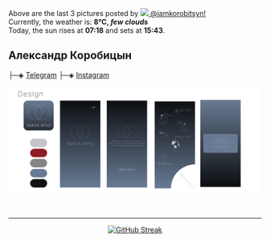 

<p>Above are the last 3 pictures posted by <a href="https://www.instagram.com/iamkorobitsyn/" target="_blank"><img src="https://upload.wikimedia.org/wikipedia/commons/thumb/e/e7/Instagram_logo_2016.svg/1024px-Instagram_logo_2016.svg.png" width="20"/> @iamkorobitsyn!</a><br/>Currently, the weather is: <b> 8°C, <i>few clouds</i></b></br>Today, the sun rises at <b>07:18</b> and sets at <b>15:43</b>.</p>
 
 
 
## Александр Коробицын

├─◈ <a href="https://twitter.com/thewhiteh4t">Telegram</a>
├─◈ <a href="https://www.youtube.com/c/thewhiteh4t">Instagram</a>


</pre>



<div id="header" align="center">
  
  


![Image alt](https://github.com/iamkorobitsyn/iamkorobitsyn/blob/main/Design.png)
  
  <img src="https://komarev.com/ghpvc/?username=iamkorobok-github-username&style=flat-square&color=blue" alt=""/>
</div>

<div align="center">

</div>

---

<div id="header" align="center">


[![GitHub Streak](https://github-readme-streak-stats.herokuapp.com/?user=iamkorobitsyn)](https://git.io/streak-stats)


</div>


